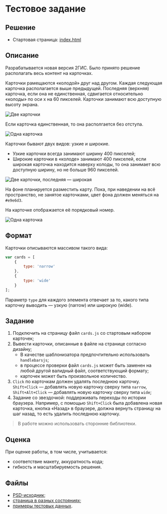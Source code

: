 # Тестовое задание

## Решение

* Стартовая страница: [index.html](source/index.html) 

## Описание

Разрабатывается новая версия 2ГИС. Было принято решение располагать весь контент на карточках.

Карточки рамещаются «колодой» друг над другом. Каждая следующая карточка располагается выше предыдущей. Последняя (верхняя) карточка, если она не единственная, сдвигается относительно «колоды» по оси x на 60 пикселей. Карточки занимают всю доступную высоту экрана.

![Две карточки](images/narrow-narrow.png)

Если карточка единственная, то она располгается без отступа.

![Одна карточка](images/single-narrow-card.png)

Карточки бывают двух видов: узкие и широкие.

* Узкие карточки всегда занимают ширину 400 пикселей;
* Широкие карточки в «колоде» занимают 400 пикселей, если широкая карточка находится наверху колоды, то она занимает всю доступную ширину, но не больше 960 пикселей.

![Две карточки, последняя — широкая](images/narrow-wide.png)

На фоне планируется разместить карту. Пока, при наведении на всё пространство, не занятое карточками, цвет фона должен меняться на `#e9e6d3`.

На карточке отображается её порядковый номер.

![Одна карточка](images/narrow-wide-narrow.png)

## Формат

Карточки описываются массивом такого вида:

```js
var cards = [
    {
        type: 'narrow'
    },
    {
        type: 'wide'
    }
];
```

Параметр `type` для каждого элемента отвечает за то, какого типа карточку выводить — узкую (narrow) или широкую (wide).

## Задание

1. Подключить на страницу файл `cards.js` со стартовым набором карточек;
2. Вывести карточки, описанные в файле на странице согласно дизайну;
    * В качестве шаблонизатора предпочтительно использовать `handlebarsjs`;
    * в процессе проверки файл `cards.js` может быть заменен на любой другой валидный файл, соответствующий формату;
    * карточек может быть произвольное количество.
3. `Click` по карточкам должен удалять последнюю карточку. `Shift+Click` — добавлять новую карточку сверху типа `narrow`, `Shift+Alt+Click` — добавлять новую карточку сверху типа `wide`;
4. Задание со звездочкой: поддерживать переходы по истории браузера. Например, с помощью `Shift+Click` была добавлена новая карточка, кнопка «Назад» в браузере, должна вернуть страницу на шаг назад, то есть удалить последнюю карточку.

> В работе можно использовать сторонние библиотеки.

## Оценка

При оценке работы, в том числе, учитывается:

* соответствие макету, аккуратность кода;
* гибкость и масштабируемость решения.

## Файлы

* [PSD-исходник](source/page.psd);
* [страница в разных состояниях](images/);
* [примеры тестовых данных](data/).

